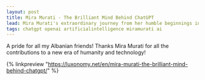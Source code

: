 ```yaml
---
layout: post
title: Mira Murati - The Brilliant Mind Behind ChatGPT
lead: Mira Murati's extraordinary journey from her humble beginnings in Albania to becoming the driving force behind ChatGPT serves as an inspiring testament to the power of ambition, determination, and innovation. As the world stands on the cusp of a new era in artificial intelligence, it is visionaries like Murati who will continue to shape the future, unlocking the full potential of AI for the betterment of society.
tags: chatgpt openai artificialintelligence miramurati ai
---
```


A pride for all my Albanian friends! Thanks Mira Murati for all the contributions to a new era of humanity and technology!

{% linkpreview "https://luxonomy.net/en/mira-murati-the-brilliant-mind-behind-chatgpt/" %}
